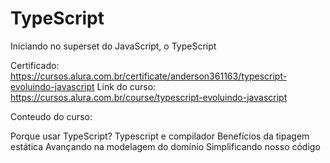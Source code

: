# TypeScript
Iniciando no superset do JavaScript, o TypeScript

Certificado: https://cursos.alura.com.br/certificate/anderson361163/typescript-evoluindo-javascript
Link do curso: https://cursos.alura.com.br/course/typescript-evoluindo-javascript

Conteudo do curso:

Porque usar TypeScript?
Typescript e compilador
Benefícios da tipagem estática
Avançando na modelagem do domínio
Simplificando nosso código

